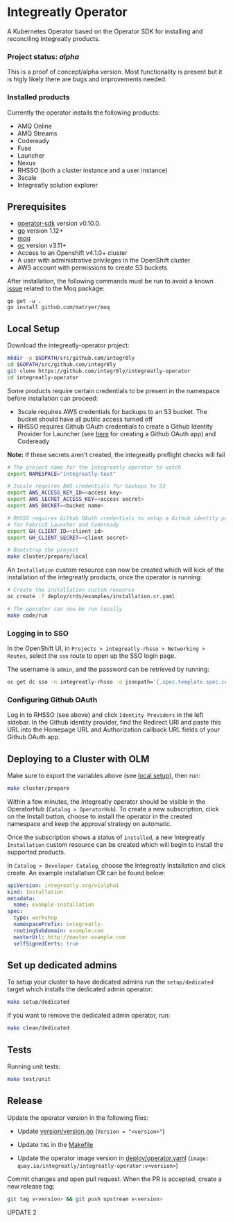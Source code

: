 # Integreatly Operator

A Kubernetes Operator based on the Operator SDK for installing and reconciling Integreatly products.

### Project status: _alpha_ 

This is a proof of concept/alpha version. Most functionality is present but it is higly likely there are bugs and improvements needed.

### Installed products
Currently the operator installs the following products:
- AMQ Online
- AMQ Streams
- Codeready
- Fuse
- Launcher
- Nexus
- RHSSO (both a cluster instance and a user instance)
- 3scale
- Integreatly solution explorer

## Prerequisites
- [operator-sdk](https://github.com/operator-framework/operator-sdk) version v0.10.0.
- [go](https://golang.org/dl/) version 1.12+
- [moq](https://github.com/matryer/moq)
- [oc](https://docs.okd.io/3.11/cli_reference/get_started_cli.html#cli-reference-get-started-cli) version v3.11+
- Access to an Openshift v4.1.0+ cluster
- A user with administrative privileges in the OpenShift cluster
- AWS account with permissions to create S3 buckets

After installation, the following commands must be run to avoid a known [issue](https://github.com/matryer/moq/issues/98) related to the Moq package:
```
go get -u .
go install github.com/matryer/moq
```

## Local Setup

Download the integreatly-operator project:
```sh
mkdir -p $GOPATH/src/github.com/integr8ly
cd $GOPATH/src/github.com/integr8ly
git clone https://github.com/integr8ly/integreatly-operator
cd integreatly-operator
```

Some products require certain credentials to be present in the namespace before installation can proceed: 
* 3scale requires AWS credentials for backups to an S3 bucket. The bucket should have all public access turned off
* RHSSO requires Github OAuth credentials to create a Github Identity Provider for Launcher (see [here](https://github.com/integr8ly/installation/#51-create-github-oauth-to-enable-github-authorization-for-launcher) for creating a Github OAuth app) and Codeready

**Note:** If these secrets aren't created, the integreatly preflight checks will fail

```sh
# The project name for the integreatly operator to watch 
export NAMESPACE="integreatly-test"

# 3scale requires AWS credentials for backups to S3
export AWS_ACCESS_KEY_ID=<access key>
export AWS_SECRET_ACCESS_KEY=<access secret>
export AWS_BUCKET=<bucket name>

# RHSSO requires Github OAuth credentials to setup a Github identity provider
# for Fabric8 Launcher and Codeready
export GH_CLIENT_ID=<client id>
export GH_CLIENT_SECRET=<client secret>

# Bootstrap the project
make cluster/prepare/local
```

An `Installation` custom resource can now be created which will kick of the installation of the integreatly products, once the operator is running:
```sh
# Create the installation custom resource
oc create -f deploy/crds/examples/installation.cr.yaml

# The operator can now be run locally
make code/run
```

### Logging in to SSO 

In the OpenShift UI, in `Projects > integreatly-rhsso > Networking > Routes`, select the `sso` route to open up the SSO login page.

The username is `admin`, and the password can be retrieved by running:
```sh
oc get dc sso -n integreatly-rhsso -o jsonpath='{.spec.template.spec.containers[0].env[?(@.name=="SSO_ADMIN_PASSWORD")].value}'
```

### Configuring Github OAuth
Log in to RHSSO (see above) and click `Identity Providers` in the left sidebar. In the Github identity provider, find the Redirect URI and paste this URL into the Homepage URL and Authorization callback URL fields of your Github OAuth app. 

## Deploying to a Cluster with OLM
Make sure to export the variables above (see [local setup](#local-setup)), then run:

```sh
make cluster/prepare
```

Within a few minutes, the Integreatly operator should be visible in the OperatorHub (`Catalog > OperatorHub`). To create a new subscription, click on the Install button, choose to install the operator in the created namespace and keep the approval strategy on automatic.

Once the subscription shows a status of `installed`, a new Integreatly `Installation` custom resource can be created which will begin to install the supported products.

In `Catalog > Developer Catalog`, choose the Integreatly Installation and click create. An example installation CR can be found below:

```yml
apiVersion: integreatly.org/v1alpha1
kind: Installation
metadata:
  name: example-installation
spec:
  type: workshop
  namespacePrefix: integreatly-
  routingSubdomain: example.com
  masterUrl: http://master.example.com
  selfSignedCerts: true
```

## Set up dedicated admins 

To setup your cluster to have dedicated admins run the `setup/dedicated` target which installs the dedicated admin operator:
```sh
make setup/dedicated
```

If you want to remove the dedicated admin operator, run:
```sh
make clean/dedicated
```

## Tests

Running unit tests:
```sh
make test/unit
```

## Release

Update the operator version in the following files:

* Update [version/version.go](version/version.go) (`Version = "<version>"`)

* Update `TAG` in the [Makefile](Makefile) 

* Update the operator image version in [deploy/operator.yaml](deploy/operator.yaml)
(`image: quay.io/integreatly/integreatly-operator:v<version>`)


Commit changes and open pull request. When the PR is accepted, create a new release tag:

```sh
git tag v<version> && git push upstream v<version>
```

UPDATE 2